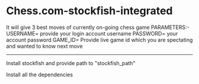 # Chess.com-stockfish-integrated
It will give 3 best moves of currently on-going chess game
PARAMETERS:- 
USERNAME= provide your login account username
PASSWORD= your account password
GAME_ID= Provide live game id which you are spectating and wanted to know next move

-------------------------------------------------------------------------

Install stockfish and provide path to "stockfish_path"

Install all the dependencies
